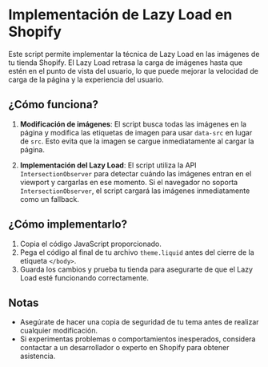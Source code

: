 # Implementación de Lazy Load en Shopify

Este script permite implementar la técnica de Lazy Load en las imágenes de tu tienda Shopify. El Lazy Load retrasa la carga de imágenes hasta que estén en el punto de vista del usuario, lo que puede mejorar la velocidad de carga de la página y la experiencia del usuario.

## ¿Cómo funciona?

1. **Modificación de imágenes**: El script busca todas las imágenes en la página y modifica las etiquetas de imagen para usar `data-src` en lugar de `src`. Esto evita que la imagen se cargue inmediatamente al cargar la página.

2. **Implementación del Lazy Load**: El script utiliza la API `IntersectionObserver` para detectar cuándo las imágenes entran en el viewport y cargarlas en ese momento. Si el navegador no soporta `IntersectionObserver`, el script cargará las imágenes inmediatamente como un fallback.

## ¿Cómo implementarlo?

1. Copia el código JavaScript proporcionado.
2. Pega el código al final de tu archivo `theme.liquid` antes del cierre de la etiqueta `</body>`.
3. Guarda los cambios y prueba tu tienda para asegurarte de que el Lazy Load esté funcionando correctamente.

## Notas

- Asegúrate de hacer una copia de seguridad de tu tema antes de realizar cualquier modificación.
- Si experimentas problemas o comportamientos inesperados, considera contactar a un desarrollador o experto en Shopify para obtener asistencia.

